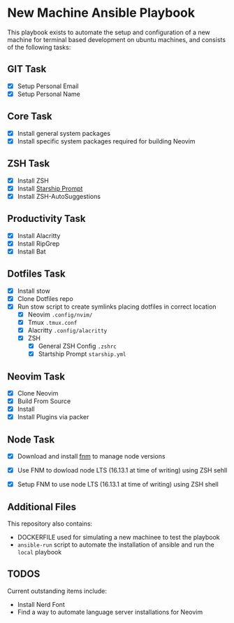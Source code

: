 # New Machine Ansible Playbook
This playbook exists to automate the setup and configuration of a new machine for
terminal based development on ubuntu machines, and consists of the following tasks:

## GIT Task
- [x] Setup Personal Email
- [x] Setup Personal Name

## Core Task
- [x] Install general system packages
- [x] Install specific system packages required for building Neovim

## ZSH Task
- [x] Install ZSH
- [x] Install [Starship Prompt](https://github.com/starship/starship)
- [x] Install ZSH-AutoSuggestions

## Productivity Task
- [x] Install Alacritty
- [x] Install RipGrep
- [x] Install Bat

## Dotfiles Task
- [x] Install stow
- [x] Clone Dotfiles repo
- [x] Run stow script to create symlinks placing dotfiles in correct location
  - [x] Neovim `.config/nvim/`
  - [x] Tmux `.tmux.conf`
  - [x] Alacritty `.config/alacritty`
  - [x] ZSH 
    - [x] General ZSH Config `.zshrc`
    - [x] Startship Prompt `starship.yml`

## Neovim Task
- [x] Clone Neovim
- [x] Build From Source
- [x] Install 
- [x] Install Plugins via packer

## Node Task
- [x] Download and install [fnm](https://github.com/Schniz/fnm) to manage node versions
- [x] Use FNM to dowload node LTS (16.13.1 at time of writing) using ZSH sehll
- [x] Setup FNM to use node LTS (16.13.1 at time of writing) using ZSH shell


## Additional Files
This repository also contains:
- DOCKERFILE used for simulating a new machinee to test the playbook
- `ansible-run` script to automate the installation of ansible and run the `local` playbook

## TODOS
Current outstanding items include:
- Install Nerd Font
- Find a way to automate language server installations for Neovim
